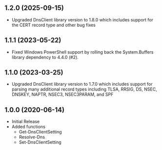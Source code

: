 ## 1.2.0 (2025-09-15)

* Upgraded DnsClient library version to 1.8.0 which includes support for the CERT record type and other bug fixes

## 1.1.1 (2023-05-22)

* Fixed Windows PowerShell support by rolling back the System.Buffers library dependency to 4.4.0 (#2).

## 1.1.0 (2023-03-25)

* Upgraded DnsClient library version to 1.7.0 which includes support for parsing many additional record types including TLSA, RRSIG, DS, NSEC, DNSKEY, NAPTR, NSEC3, NSEC3PARAM, and SPF

## 1.0.0 (2020-06-14)

* Initial Release
* Added functions
  * Get-DnsClientSetting
  * Resolve-Dns
  * Set-DnsClientSetting
